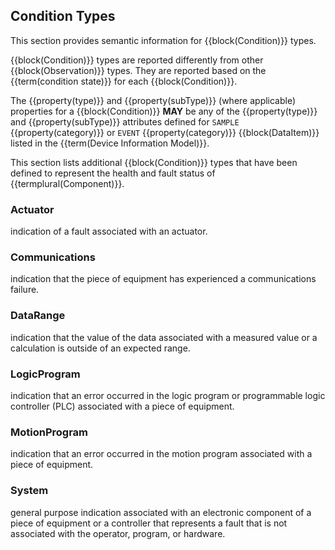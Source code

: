 
## Condition Types

This section provides semantic information for {{block(Condition)}} types.

{{block(Condition)}} types are reported differently from other {{block(Observation)}} types. They are reported based on the {{term(condition state)}} for each {{block(Condition)}}.

The {{property(type)}} and {{property(subType)}} (where applicable) properties for a {{block(Condition)}} **MAY** be any of the {{property(type)}} and {{property(subType)}} attributes defined for `SAMPLE` {{property(category)}} or `EVENT` {{property(category)}} {{block(DataItem)}} listed in the {{term(Device Information Model)}}.

This section lists additional {{block(Condition)}} types that have been defined to represent the health and fault status of {{termplural(Component)}}.

### Actuator

indication of a fault associated with an actuator.




### Communications

indication that the piece of equipment has experienced a communications failure.




### DataRange

indication that the value of the data associated with a measured value or a calculation is outside of an expected range.




### LogicProgram

indication that an error occurred in the logic program or programmable logic controller (PLC) associated with a piece of equipment.




### MotionProgram

indication that an error occurred in the motion program associated with a piece of equipment.




### System

general purpose indication associated with an electronic component of a piece of equipment or a controller that represents a fault that is not associated with the operator, program, or hardware.



